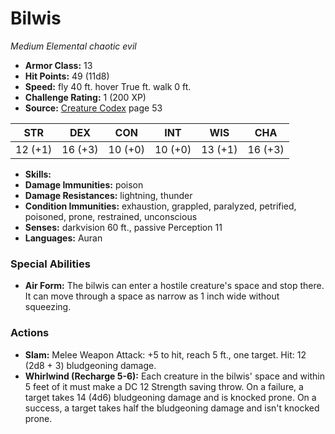 # Bilwis

*Medium* *Elemental* *chaotic evil*

- **Armor Class:** 13
- **Hit Points:** 49 (11d8)
- **Speed:** fly 40 ft. hover True ft. walk 0 ft.
- **Challenge Rating:** 1 (200 XP)
- **Source:** [Creature Codex](https://koboldpress.com/kpstore/product/creature-codex-for-5th-edition-dnd) page 53

| STR | DEX | CON | INT | WIS | CHA |
| --- | --- | --- | --- | --- | --- |
| 12 (+1) | 16 (+3) | 10 (+0) | 10 (+0) | 13 (+1) | 16 (+3) |

- **Skills:** 
- **Damage Immunities:** poison
- **Damage Resistances:** lightning, thunder
- **Condition Immunities:** exhaustion, grappled, paralyzed, petrified, poisoned, prone, restrained, unconscious
- **Senses:** darkvision 60 ft., passive Perception 11
- **Languages:** Auran

### Special Abilities

- **Air Form:** The bilwis can enter a hostile creature's space and stop there. It can move through a space as narrow as 1 inch wide without squeezing.

### Actions

- **Slam:** Melee Weapon Attack: +5 to hit, reach 5 ft., one target. Hit: 12 (2d8 + 3) bludgeoning damage.
- **Whirlwind (Recharge 5-6):** Each creature in the bilwis' space and within 5 feet of it must make a DC 12 Strength saving throw. On a failure, a target takes 14 (4d6) bludgeoning damage and is knocked prone. On a success, a target takes half the bludgeoning damage and isn't knocked prone.


